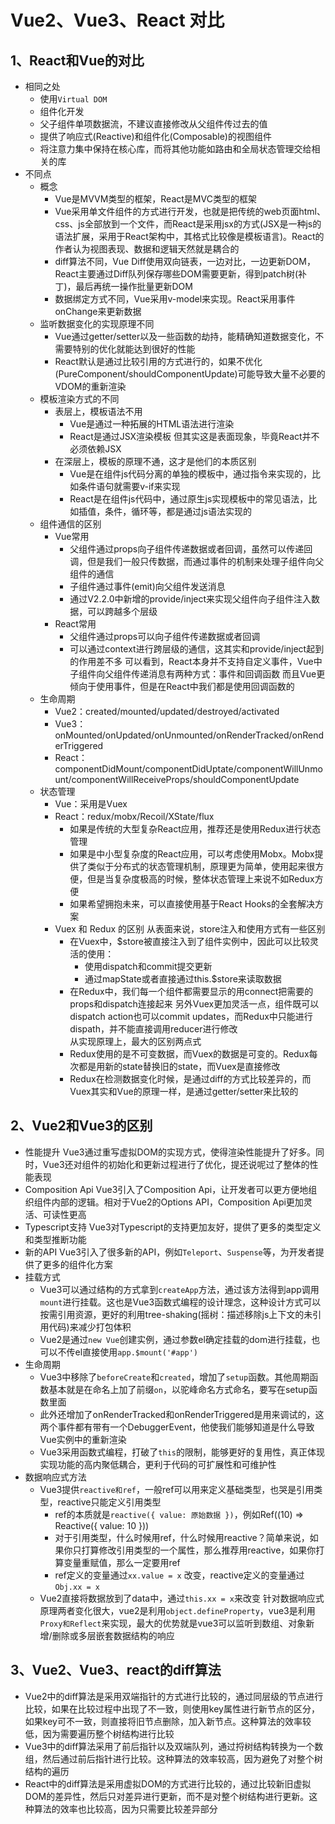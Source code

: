 # Vue2、Vue3、React 对比

## 1、React和Vue的对比

* 相同之处
  * 使用`Virtual DOM`
  * 组件化开发
  * 父子组件单项数据流，不建议直接修改从父组件传过去的值
  * 提供了响应式(Reactive)和组件化(Composable)的视图组件
  * 将注意力集中保持在核心库，而将其他功能如路由和全局状态管理交给相关的库
* 不同点
  * 概念
    * Vue是MVVM类型的框架，React是MVC类型的框架
    * Vue采用单文件组件的方式进行开发，也就是把传统的web页面html、css、js全部放到一个文件，而React是采用jsx的方式(JSX是一种js的语法扩展，采用于React架构中，其格式比较像是模板语言)。React的作者认为视图表现、数据和逻辑天然就是耦合的
    * diff算法不同，Vue Diff使用双向链表，一边对比，一边更新DOM，React主要通过Diff队列保存哪些DOM需要更新，得到patch树(补丁)，最后再统一操作批量更新DOM
    * 数据绑定方式不同，Vue采用v-model来实现。React采用事件onChange来更新数据
  * 监听数据变化的实现原理不同
    * Vue通过getter/setter以及一些函数的劫持，能精确知道数据变化，不需要特别的优化就能达到很好的性能
    * React默认是通过比较引用的方式进行的，如果不优化(PureComponent/shouldComponentUpdate)可能导致大量不必要的VDOM的重新渲染
  * 模板渲染方式的不同
    * 表层上，模板语法不用
      * Vue是通过一种拓展的HTML语法进行渲染
      * React是通过JSX渲染模板
    但其实这是表面现象，毕竟React并不必须依赖JSX
    * 在深层上，模板的原理不通，这才是他们的本质区别
      * Vue是在组件js代码分离的单独的模板中，通过指令来实现的，比如条件语句就需要v-if来实现
      * React是在组件js代码中，通过原生js实现模板中的常见语法，比如插值，条件，循环等，都是通过js语法实现的
  * 组件通信的区别
    * Vue常用
      * 父组件通过props向子组件传递数据或者回调，虽然可以传递回调，但是我们一般只传数据，而通过事件的机制来处理子组件向父组件的通信
      * 子组件通过事件(emit)向父组件发送消息
      * 通过V2.2.0中新增的provide/inject来实现父组件向子组件注入数据，可以跨越多个层级
    * React常用
      * 父组件通过props可以向子组件传递数据或者回调
      * 可以通过context进行跨层级的通信，这其实和provide/inject起到的作用差不多
    可以看到，React本身并不支持自定义事件，Vue中子组件向父组件传递消息有两种方式：事件和回调函数
    而且Vue更倾向于使用事件，但是在React中我们都是使用回调函数的
  * 生命周期
    * Vue2：created/mounted/updated/destroyed/activated
    * Vue3：onMounted/onUpdated/onUnmounted/onRenderTracked/onRenderTriggered
    * React：componentDidMount/componentDidUptate/componentWillUnmount/componentWillReceiveProps/shouldComponentUpdate
  * 状态管理
    * Vue：采用是Vuex
    * React：redux/mobx/Recoil/XState/flux
      * 如果是传统的大型复杂React应用，推荐还是使用Redux进行状态管理
      * 如果是中小型复杂度的React应用，可以考虑使用Mobx。Mobx提供了类似于分布式的状态管理机制，原理更为简单，使用起来很方便，但是当复杂度极高的时候，整体状态管理上来说不如Redux方便
      * 如果希望拥抱未来，可以直接使用基于React Hooks的全套解决方案
    * Vuex 和 Redux 的区别
      从表面来说，store注入和使用方式有一些区别
      * 在Vuex中，$store被直接注入到了组件实例中，因此可以比较灵活的使用：
        * 使用dispatch和commit提交更新
        * 通过mapState或者直接通过this.$store来读取数据
      * 在Redux中，我们每一个组件都需要显示的用connect把需要的props和dispatch连接起来
      另外Vuex更加灵活一点，组件既可以dispatch action也可以commit updates，而Redux中只能进行dispath，并不能直接调用reducer进行修改  
      从实现原理上，最大的区别两点式
      * Redux使用的是不可变数据，而Vuex的数据是可变的。Redux每次都是用新的state替换旧的state，而Vuex是直接修改
      * Redux在检测数据变化时候，是通过diff的方式比较差异的，而Vuex其实和Vue的原理一样，是通过getter/setter来比较的

## 2、Vue2和Vue3的区别

* 性能提升
    Vue3通过重写虚拟DOM的实现方式，使得渲染性能提升了好多。同时，Vue3还对组件的初始化和更新过程进行了优化，提还说呢过了整体的性能表现
* Composition Api
    Vue3引入了Composition Api，让开发者可以更方便地组织组件内部的逻辑。相对于Vue2的Options API，Composition Api更加灵活、可读性更高
* Typescript支持
    Vue3对Typescript的支持更加友好，提供了更多的类型定义和类型推断功能
* 新的API
    Vue3引入了很多新的API，例如`Teleport`、`Suspense`等，为开发者提供了更多的组件化方案
* 挂载方式
  * Vue3可以通过结构的方式拿到`createApp`方法，通过该方法得到app调用`mount`进行挂载。这也是Vue3函数式编程的设计理念，这种设计方式可以按需引用资源，更好的利用tree-shaking(摇树：描述移除js上下文的未引用代码)来减少打包体积
  * Vue2是通过`new Vue`创建实例，通过参数el确定挂载的dom进行挂载，也可以不传el直接使用`app.$mount('#app')`
* 生命周期
  * Vue3中移除了`beforeCreate`和`created`，增加了`setup`函数。其他周期函数基本就是在命名上加了前缀`on`，以驼峰命名方式命名，要写在setup函数里面  
  * 此外还增加了onRenderTracked和onRenderTriggered是用来调试的，这两个事件都有带有一个DebuggerEvent，他使我们能够知道是什么导致Vue实例中的重新渲染
  * Vue3采用函数式编程，打破了`this`的限制，能够更好的复用性，真正体现实现功能的高内聚低耦合，更利于代码的可扩展性和可维护性
* 数据响应式方法
  * Vue3提供`reactive和ref`，一般ref可以用来定义基础类型，也哭是引用类型，reactive只能定义引用类型
    * ref的本质就是`reactive({ value: 原始数据 })`，例如Ref((10) => Reactive({ value: 10 }))
    * 对于引用类型，什么时候用ref，什么时候用reactive？简单来说，如果你只打算修改引用类型的一个属性，那么推荐用reactive，如果你打算变量重赋值，那么一定要用ref
    * ref定义的变量通过`xx.value = x` 改变，reactive定义的变量通过`Obj.xx = x`
  * Vue2直接将数据放到了data中，通过`this.xx = x`来改变
    针对数据响应式原理两者变化很大，vue2是利用`object.defineProperty`，vue3是利用`Proxy和Reflect`来实现，最大的优势就是vue3可以监听到数组、对象新增/删除或多层嵌套数据结构的响应

## 3、Vue2、Vue3、react的diff算法

* Vue2中的diff算法是采用双端指针的方式进行比较的，通过同层级的节点进行比较，如果在比较过程中出现了不一致，则使用key属性进行新节点的区分，如果key可不一致，则直接将旧节点删除，加入新节点。这种算法的效率较低，因为需要遍历整个树结构进行比较
* Vue3中的diff算法采用了前后指针以及双端队列，通过捋树结构转换为一个数组，然后通过前后指针进行比较。这种算法的效率较高，因为避免了对整个树结构的遍历
* React中的diff算法是采用虚拟DOM的方式进行比较的，通过比较新旧虚拟DOM的差异性，然后只对差异进行更新，而不是对整个树结构进行更新。这种算法的效率也比较高，因为只需要比较差异部分
